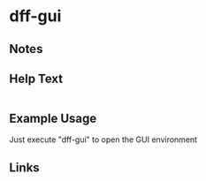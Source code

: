 # dff-gui

Notes
-------

Help Text
-------
```
```

Example Usage
-------
Just execute "dff-gui" to open the GUI environment

Links
-------

